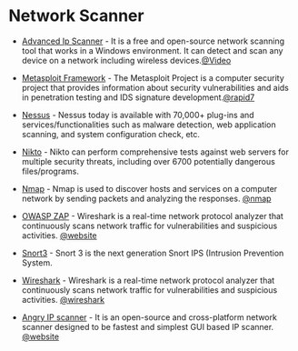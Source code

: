 # Network Scanner

- [Advanced Ip Scanner](https://www.advanced-ip-scanner.com/) - It is a free and open-source network scanning tool that works in a Windows environment. It can detect and scan any device on a network including wireless devices.[@Video](https://www.youtube.com/watch?v=ahgOYjdDZiE&ab_channel=TheTechnology)

- [Metasploit Framework](https://github.com/rapid7/metasploit-framework) - The Metasploit Project is a computer security project that provides information about security vulnerabilities and aids in penetration testing and IDS signature development.[@rapid7](https://github.com/rapid7)

- [Nessus](https://www.tenable.com/downloads/nessus?loginAttempted=true) - Nessus today is available with 70,000+ plug-ins and services/functionalities such as malware detection, web application scanning, and system configuration check, etc.

- [Nikto](https://www.freecodecamp.org/news/an-introduction-to-web-server-scanning-with-nikto/) - Nikto can perform comprehensive tests against web servers for multiple security threats, including over 6700 potentially dangerous files/programs.

- [Nmap](https://github.com/nmap/nmap) -  Nmap is used to discover hosts and services on a computer network by sending packets and analyzing the responses. [@nmap](https://github.com/nmap/nmap)

- [OWASP ZAP](https://github.com/zaproxy/zaproxy) - Wireshark is a real-time network protocol analyzer that continuously scans network traffic for vulnerabilities and suspicious activities. [@website](https://www.zaproxy.org/)

- [Snort3](https://github.com/snort3/snort3) - Snort 3 is the next generation Snort IPS (Intrusion Prevention System.

- [Wireshark](https://github.com/wireshark/wireshark) - Wireshark is a real-time network protocol analyzer that continuously scans network traffic for vulnerabilities and suspicious activities. [@wireshark](https://github.com/wireshark)

- [Angry IP scanner](https://github.com/angryip/ipscan) - It is an open-source and cross-platform network scanner designed to be fastest and simplest GUI based IP scanner. [@website](https://angryip.org/)
